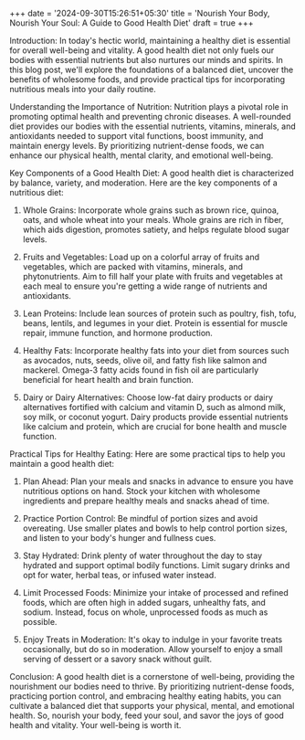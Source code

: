 +++
date = '2024-09-30T15:26:51+05:30'
title = 'Nourish Your Body, Nourish Your Soul: A Guide to Good Health Diet'
draft = true
+++

Introduction: In today's hectic world, maintaining a healthy diet is essential for overall well-being and vitality. A good health diet not only fuels our bodies with essential nutrients but also nurtures our minds and spirits. In this blog post, we'll explore the foundations of a balanced diet, uncover the benefits of wholesome foods, and provide practical tips for incorporating nutritious meals into your daily routine.

Understanding the Importance of Nutrition: Nutrition plays a pivotal role in promoting optimal health and preventing chronic diseases. A well-rounded diet provides our bodies with the essential nutrients, vitamins, minerals, and antioxidants needed to support vital functions, boost immunity, and maintain energy levels. By prioritizing nutrient-dense foods, we can enhance our physical health, mental clarity, and emotional well-being.

Key Components of a Good Health Diet: A good health diet is characterized by balance, variety, and moderation. Here are the key components of a nutritious diet:

1. Whole Grains: Incorporate whole grains such as brown rice, quinoa, oats, and whole wheat into your meals. Whole grains are rich in fiber, which aids digestion, promotes satiety, and helps regulate blood sugar levels.
    
2. Fruits and Vegetables: Load up on a colorful array of fruits and vegetables, which are packed with vitamins, minerals, and phytonutrients. Aim to fill half your plate with fruits and vegetables at each meal to ensure you're getting a wide range of nutrients and antioxidants.
    
3. Lean Proteins: Include lean sources of protein such as poultry, fish, tofu, beans, lentils, and legumes in your diet. Protein is essential for muscle repair, immune function, and hormone production.
    
4. Healthy Fats: Incorporate healthy fats into your diet from sources such as avocados, nuts, seeds, olive oil, and fatty fish like salmon and mackerel. Omega-3 fatty acids found in fish oil are particularly beneficial for heart health and brain function.
    
5. Dairy or Dairy Alternatives: Choose low-fat dairy products or dairy alternatives fortified with calcium and vitamin D, such as almond milk, soy milk, or coconut yogurt. Dairy products provide essential nutrients like calcium and protein, which are crucial for bone health and muscle function.
    

Practical Tips for Healthy Eating: Here are some practical tips to help you maintain a good health diet:

1. Plan Ahead: Plan your meals and snacks in advance to ensure you have nutritious options on hand. Stock your kitchen with wholesome ingredients and prepare healthy meals and snacks ahead of time.
    
2. Practice Portion Control: Be mindful of portion sizes and avoid overeating. Use smaller plates and bowls to help control portion sizes, and listen to your body's hunger and fullness cues.
    
3. Stay Hydrated: Drink plenty of water throughout the day to stay hydrated and support optimal bodily functions. Limit sugary drinks and opt for water, herbal teas, or infused water instead.
    
4. Limit Processed Foods: Minimize your intake of processed and refined foods, which are often high in added sugars, unhealthy fats, and sodium. Instead, focus on whole, unprocessed foods as much as possible.
    
5. Enjoy Treats in Moderation: It's okay to indulge in your favorite treats occasionally, but do so in moderation. Allow yourself to enjoy a small serving of dessert or a savory snack without guilt.
    

Conclusion: A good health diet is a cornerstone of well-being, providing the nourishment our bodies need to thrive. By prioritizing nutrient-dense foods, practicing portion control, and embracing healthy eating habits, you can cultivate a balanced diet that supports your physical, mental, and emotional health. So, nourish your body, feed your soul, and savor the joys of good health and vitality. Your well-being is worth it.